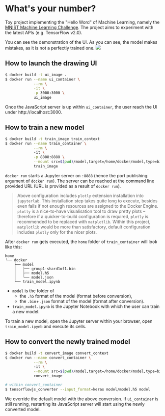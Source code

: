 # What's your number?

Toy project implementing the "Hello Word" of Machine Learning, namely the
[MNIST Machine Learning Challenge](https://www.kaggle.com/c/mnist-tutorial-machine-learning-challenge).
The project aims to experiment with the latest APIs (e.g. TensorFlow v2.0).

You can see the demonstration of the UI. As you can see, the model makes mistakes, as it is not a perfectly trained one.
![](drawrecognitionui.gif)

## How to launch the drawing UI
```bash
$ docker build -t ui_image .
$ docker run --name ui_container \
             --rm \
             -it \
             -p 3000:3000 \
             ui_image
```
Once the JavaScript server is up within `ui_container`, the user reach the UI under http://localhost:3000.

## How to train a new model
```bash
$ docker build -t train_image train_context
$ docker run --name train_container \
             --rm \ 
             -it \
             -p 8888:8888 \
             --mount src=$(pwd)/model,target=/home/docker/model,type=bind \
             train_image
```
`docker run` starts a Jupyter server on `:8888` (hence the port publishing argument of `docker run`).
The server can be reached at the command line provided URL (URL is provided as a result of `docker run`).

>Above configuration includes `plotly` extension installation into `jupyterlab`. This installation step takes quite
long to execute, besides even fails if not enough resources are assigned to the Docker Engine. `plotly` is a nice-to-have
visualisation tool to draw pretty plots – therefore if a quicker-to-build configuration is required, `plotly` is
recommended to be replaced with `matplotlib`. Within this project, `matplotlib` would be more than satisfactory,
default configuration includes `plotly` only for the nicer plots.

After `docker run` gets executed, the `home` folder of `train_container` will look like this:
```
home
└── docker
    ├── model
    │   ├── group1-shard1of1.bin
    │   ├── model.h5
    │   └── model.json
    └── train_model.ipynb
```
- `model` is the folder of 
  - the `.h5` format of the model (format before conversion),
  - the `.bin`+`.json` format of the model (format after conversion).
- `train_model.ipynb` is the Jupyter Notebook with which the user can train a new model.

To train a new model, open the Jupyter server within your browser, open `train_model.ipynb` and execute its cells. 


## How to convert the newly trained model
```bash
$ docker build -t convert_image convert_context
$ docker run --name convert_container \
             --rm \ 
             -it \
             --mount src=$(pwd)/model,target=/home/docker/model,type=bind \
             convert_image

# within convert_container
$ tensorflowjs_converter --input_format=keras model/model.h5 model
```
We override the default model with the above conversion. If `ui_container` is still running, restarting its JavaScript
server will start using the newly converted model.